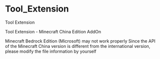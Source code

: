 # Tool_Extension
Tool Extension 

Tool Extension - Minecraft China Edition AddOn

Minecraft Bedrock Edition (Microsoft) may not work properly
Since the API of the Minecraft China version is different from the international version, please modify the file information by yourself
